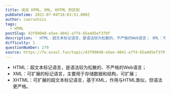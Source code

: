 ```yaml
---
title: 说说 HTML、XML、XHTML 的区别
pubDatetime: 2021-07-04T16:03:51.000Z
author: caorushizi
tags:
  - HTML
postSlug: 43f99048-e5ee-4041-a7f4-65a4d5ef379f
description: ' HTML：超文本标记语言，是语法较为松散的、不严格的Web语言； XML：可扩展的标记语言，主要用于存储数据和结构，可扩展； XHTML：可扩展的超文本标记语言，基于XML，作用与HTML类似，但语法更严格。 '
difficulty: 1
questionNumber: 279
source: https://fe.ecool.fun/topic/43f99048-e5ee-4041-a7f4-65a4d5ef379f
---
```


* HTML：超文本标记语言，是语法较为松散的、不严格的Web语言；
* XML：可扩展的标记语言，主要用于存储数据和结构，可扩展；
* XHTML：可扩展的超文本标记语言，基于XML，作用与HTML类似，但语法更严格。

